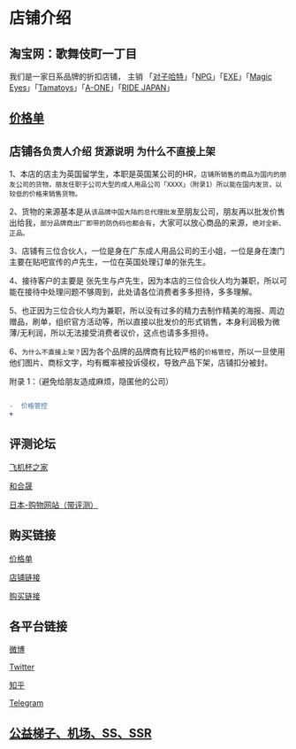 店铺介绍
=
淘宝网：歌舞伎町一丁目
-
我们是一家日系品牌的折扣店铺，
主销 「[对子哈特](http://www.toysheart.asia)」「[NPG](https://www.ms-online.co.jp/maker-npg/)」「[EXE](https://www.ms-online.co.jp/maker-gproject/)」「[Magic Eyes](http://magiceyes.jp)」「[Tamatoys](https://www.ms-online.co.jp/maker-tamatoys/)」「[A-ONE](https://www.ms-online.co.jp/maker-aone/)」「[RIDE JAPAN](https://www.ms-online.co.jp/maker-ridejapan/)」

[价格单](https://market.m.taobao.com/apps/market/content/index.html?wh_weex=true&contentId=217381043541)
-
店铺`各负责人介绍`  `货源说明` `为什么不直接上架`
-
1、本店的店主为英国留学生，本职是英国某公司的HR，`店铺所销售的商品为国内的朋友公司的货物，朋友任职于公司大型的成人用品公司「XXXX」（附录1）所以能在国内发货，以较低的价格来销售货物。`

2、货物的来源基本是从`该品牌中国大陆的总代理批发`至朋友公司，朋友再以批发价售出给我，`部分品牌商出厂即带的防伪码也都会有`，大家可以放心商品的来源，`绝对全新、正品。`

3、店铺有三位合伙人，一位是身在广东成人用品公司的王小姐，一位是身在澳门主要在贴吧宣传的卢先生，一位在英国处理订单的张先生。

4、接待客户的主要是 张先生与卢先生，因为本店的三位合伙人均为兼职，所以可能在接待中处理问题不够周到，此处请各位消费者多多担待，多多理解。

5、也正因为三位合伙人均为兼职，所以没有过多的精力去制作精美的海报、周边赠品，刷单，组织官方活动等，所以直接以批发价的形式销售，本身利润极为微薄/无利润，所以无法接受消费者议价，这点也请多多担待。

6、`为什么不直接上架？`因为各个品牌的品牌商有比较严格的`价格管控`，所以一旦使用他们图片、商标文字，均有概率被投诉侵权，导致产品下架，店铺扣分被封。

附录
1：（避免给朋友造成麻烦，隐匿他的公司）




```diff 

-  价格管控
+  

``` 



评测论坛
-
[飞机杯之家](https://www.maifjb.com/)

[和合晟](http://bbs.hehesheng.com/)

[日本-购物网站（带评测）](https://www.ms-online.co.jp)








购买链接
-
[价格单](https://market.m.taobao.com/apps/market/content/index.html?wh_weex=true&contentId=217381043541)

[店铺链接](https://shop124652346.taobao.com)  

[购买链接](https://item.taobao.com/item.htm?spm=id=584929599371)  


各平台链接
-
[微博](https://weibo.com/p/1005057188012002/home?from=page_100505&mod=TAB&is_all=1#place)  

[Twitter](https://mobile.twitter.com/104YLS)  

[知乎](https://www.zhihu.com/people/dddddd-60-78/activities)  

[Telegram](https://t.me/YLS104)  


[公益梯子、机场、SS、SSR](https://www.yahahanpo.com)  
-

